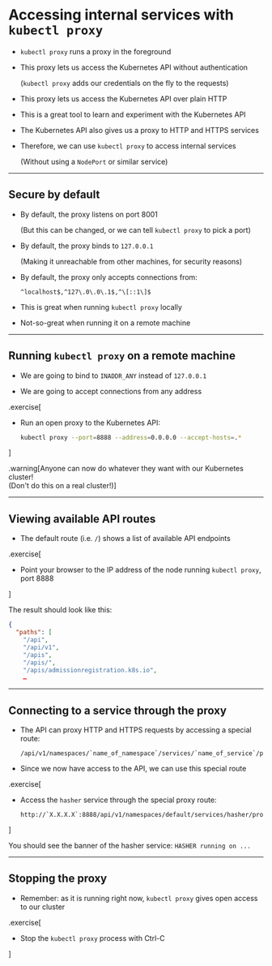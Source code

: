 # Accessing internal services with `kubectl proxy`

- `kubectl proxy` runs a proxy in the foreground

- This proxy lets us access the Kubernetes API without authentication

  (`kubectl proxy` adds our credentials on the fly to the requests)

- This proxy lets us access the Kubernetes API over plain HTTP

- This is a great tool to learn and experiment with the Kubernetes API

- The Kubernetes API also gives us a proxy to HTTP and HTTPS services

- Therefore, we can use `kubectl proxy` to access internal services

  (Without using a `NodePort` or similar service)

---

## Secure by default

- By default, the proxy listens on port 8001

  (But this can be changed, or we can tell `kubectl proxy` to pick a port)

- By default, the proxy binds to `127.0.0.1`

  (Making it unreachable from other machines, for security reasons)

- By default, the proxy only accepts connections from:

  `^localhost$,^127\.0\.0\.1$,^\[::1\]$`

- This is great when running `kubectl proxy` locally

- Not-so-great when running it on a remote machine

---

## Running `kubectl proxy` on a remote machine

- We are going to bind to `INADDR_ANY` instead of `127.0.0.1`

- We are going to accept connections from any address

.exercise[

- Run an open proxy to the Kubernetes API:
  ```bash
  kubectl proxy --port=8888 --address=0.0.0.0 --accept-hosts=.*
  ```

]

.warning[Anyone can now do whatever they want with our Kubernetes cluster!
<br/>
(Don't do this on a real cluster!)]

---

## Viewing available API routes

- The default route (i.e. `/`) shows a list of available API endpoints

.exercise[

- Point your browser to the IP address of the node running `kubectl proxy`, port 8888

]

The result should look like this:
```json
{
  "paths": [
    "/api",
    "/api/v1",
    "/apis",
    "/apis/",
    "/apis/admissionregistration.k8s.io",
    …
```

---

## Connecting to a service through the proxy

- The API can proxy HTTP and HTTPS requests by accessing a special route:
  ```
  /api/v1/namespaces/`name_of_namespace`/services/`name_of_service`/proxy
  ```

- Since we now have access to the API, we can use this special route

.exercise[

- Access the `hasher` service through the special proxy route:
  ```open
  http://`X.X.X.X`:8888/api/v1/namespaces/default/services/hasher/proxy
  ```

]

You should see the banner of the hasher service: `HASHER running on ...`

---

## Stopping the proxy

- Remember: as it is running right now, `kubectl proxy` gives open access to our cluster

.exercise[

- Stop the `kubectl proxy` process with Ctrl-C

]

